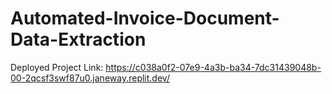 # Automated-Invoice-Document-Data-Extraction
Deployed Project Link: https://c038a0f2-07e9-4a3b-ba34-7dc31439048b-00-2qcsf3swf87u0.janeway.replit.dev/
